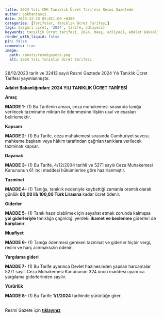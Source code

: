 ```yaml
---
title: 2024 Yılı CMK Tanıklık Ücret Tarifesi Resmi Gazetede
author: gokhantasci
date: 2023-12-28 09:011:00 +0300
categories: [Tarifeler, Tanıklık Ücret Tarifesi]
tags: [asgari ücret, '2024', tarife, adliyeci]
keywords: tanıklık ücret tarifesi, 2024, maaş, adliyeci, Adalet Bakanlığı
render_with_liquid: false
pin: false
comments: true
image:
  path: /posts/resmigazete.png
  alt: 2024 Yılı Tanıklık Ücret Tarifesi
---
```


28/12/2023 tarih ve 32413 sayılı Resmi Gaztede 2024 Yılı Tanıklık Ücret Tarifesi yayınlanmıştır.

**Adalet Bakanlığından:
2024 YILI TANIKLIK ÜCRET TARİFESİ**

**Amaç**

**MADDE 1-** (1) Bu Tarifenin amacı, ceza muhakemesi sırasında tanığa verilecek tazminatın miktarı ile ödenmesine ilişkin usul ve esasları belirlemektir.

**Kapsam**

**MADDE 2-** (1) Bu Tarife, ceza muhakemesi sırasında Cumhuriyet savcısı, mahkeme başkanı veya hâkim tarafından çağrılan tanıklara verilecek tazminatı kapsar.

**Dayanak**

**MADDE 3-** (1) Bu Tarife,  4/12/2004  tarihli ve 5271 sayılı Ceza Muhakemesi Kanununun 61 inci maddesi hükümlerine göre hazırlanmıştır.

**Tazminat**

**MADDE 4-** (1) Tanığa, tanıklık nedeniyle kaybettiği zamanla orantılı olarak günlük **60,00 ilâ 100,00 Türk Lirasına** kadar ücret ödenir.

**Giderler**

**MADDE 5-** (1) Tanık hazır olabilmek için seyahat etmek zorunda kalmışsa **yol giderleriyle** tanıklığa çağrıldığı yerdeki **ikamet ve beslenme** giderleri de **karşılanır**.

**Muafiyet**

**MADDE 6-** (1) Tanığa ödenmesi gereken tazminat ve giderler hiçbir vergi, resim ve harç alınmaksızın ödenir.

**Yargılama gideri**

**MADDE 7-** (1) Bu Tarife uyarınca Devlet hazinesinden yapılan harcamalar 5271 sayılı Ceza Muhakemesi Kanununun 324 üncü maddesi uyarınca yargılama giderlerinden sayılır.

**Yürürlük**

**MADDE 8-** (1) Bu Tarife  **1/1/2024**  tarihinde yürürlüğe girer.


<br>Resmi Gazete için [**tıklayınız**](https://www.resmigazete.gov.tr/eskiler/2023/12/20231228-3.htm) 

